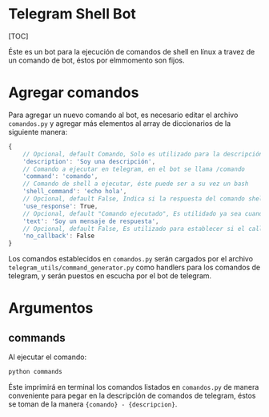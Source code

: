 # Telegram Shell Bot

[TOC]

Éste es un bot para la ejecución de comandos de shell en línux a travez de un comando de bot, éstos por elmmomento son fijos.

# Agregar comandos
Para agregar un nuevo comando al bot, es necesario editar el archivo `comandos.py` y agregar más elementos al array de diccionarios de la siguiente manera:
```javascript
{
    // Opcional, default Comando, Solo es utilizado para la descripción del comando commands
    'description': 'Soy una descripción',
    // Comando a ejecutar en telegram, en el bot se llama /comando
    'command': 'comando',
    // Comando de shell a ejecutar, éste puede ser a su vez un bash
    'shell_command': 'echo hola',
    // Opcional, default False, Indica si la respuesta del comando shell será enviada como respuesta del comando de telegram
    'use_response': True,
    // Opcional, default "Comando ejecutado", Es utilidado ya sea cuando el comando shell falla o cuando use_response es false y es necesario establecer una respuesta extra.
    'text': 'Soy un mensaje de respuesta',
    // Opcional, default False, Es utilizado para establecer si el callback que lanza la respuesta de telegram será ejecutado o no, si es True, no será enviada ninguna respuesta al cliente de telegram.
    'no_callback': False
}
```

Los comandos establecidos en `comandos.py` serán cargados por el archivo `telegram_utils/command_generator.py` como handlers para los comandos de telegram, y serán puestos en escucha por el bot de telegram.

# Argumentos
## commands
Al ejecutar el comando:
```sh
python commands
```

Éste imprimirá en terminal los comandos listados en `comandos.py` de manera conveniente para pegar en la descripción de comandos de telegram, éstos se toman de la manera `{comando} - {descripcion}`.
